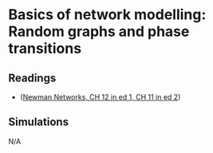 # **Basics of network modelling: Random graphs and phase transitions**

## Readings

- ([Newman Networks, CH 12 in ed 1, CH 11 in ed 2](https://www.amazon.com/Networks-Introduction-Mark-Newman/dp/0199206651))


## Simulations

N/A
